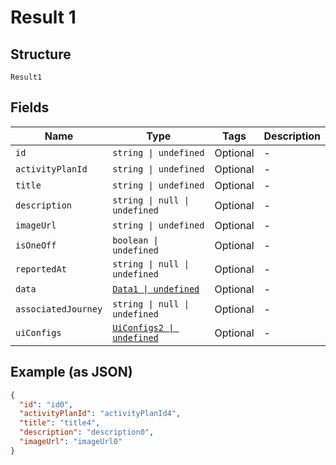 
# Result 1

## Structure

`Result1`

## Fields

| Name | Type | Tags | Description |
|  --- | --- | --- | --- |
| `id` | `string \| undefined` | Optional | - |
| `activityPlanId` | `string \| undefined` | Optional | - |
| `title` | `string \| undefined` | Optional | - |
| `description` | `string \| null \| undefined` | Optional | - |
| `imageUrl` | `string \| undefined` | Optional | - |
| `isOneOff` | `boolean \| undefined` | Optional | - |
| `reportedAt` | `string \| null \| undefined` | Optional | - |
| `data` | [`Data1 \| undefined`](../../doc/models/data-1.md) | Optional | - |
| `associatedJourney` | `string \| null \| undefined` | Optional | - |
| `uiConfigs` | [`UiConfigs2 \| undefined`](../../doc/models/ui-configs-2.md) | Optional | - |

## Example (as JSON)

```json
{
  "id": "id0",
  "activityPlanId": "activityPlanId4",
  "title": "title4",
  "description": "description0",
  "imageUrl": "imageUrl0"
}
```


